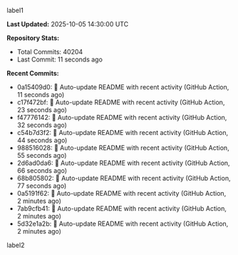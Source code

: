 
label1 
<!-- ACTIVITY_START -->
**Last Updated:** 2025-10-05 14:30:00 UTC

**Repository Stats:**
- Total Commits: 40204
- Last Commit: 11 seconds ago

**Recent Commits:**
- 0a15409d0: 🤖 Auto-update README with recent activity (GitHub Action, 11 seconds ago)
- c17f472bf: 🤖 Auto-update README with recent activity (GitHub Action, 23 seconds ago)
- f47776142: 🤖 Auto-update README with recent activity (GitHub Action, 32 seconds ago)
- c54b7d3f2: 🤖 Auto-update README with recent activity (GitHub Action, 44 seconds ago)
- 988516028: 🤖 Auto-update README with recent activity (GitHub Action, 55 seconds ago)
- 2d6ad0da6: 🤖 Auto-update README with recent activity (GitHub Action, 66 seconds ago)
- 68b805802: 🤖 Auto-update README with recent activity (GitHub Action, 77 seconds ago)
- 0a5191f62: 🤖 Auto-update README with recent activity (GitHub Action, 2 minutes ago)
- 7ab9cfb41: 🤖 Auto-update README with recent activity (GitHub Action, 2 minutes ago)
- 5d32e1a2b: 🤖 Auto-update README with recent activity (GitHub Action, 2 minutes ago)
<!-- ACTIVITY_END -->

label2

